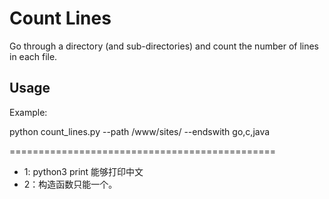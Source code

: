 # Count Lines

Go through a directory (and sub-directories) and count the number of lines in each file.


## Usage

Example:

python count_lines.py --path /www/sites/ --endswith go,c,java


==============================================

- 1: python3 print 能够打印中文
- 2：构造函数只能一个。
